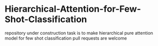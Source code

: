 # Hierarchical-Attention-for-Few-Shot-Classification
repository under construction
task is to make hierarchical pure attention model for few shot classification
pull requests are welcome
